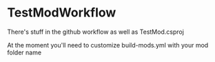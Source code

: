 # TestModWorkflow
There's stuff in the github workflow as well as TestMod.csproj

At the moment you'll need to customize build-mods.yml with your mod folder name
